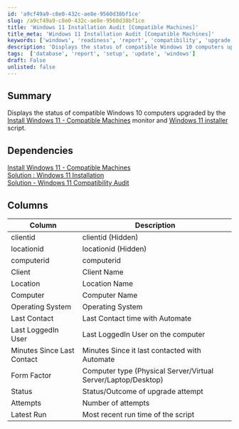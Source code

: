 ```yaml
---
id: 'a9cf49a9-c8e0-432c-ae8e-9560d38bf1ce'
slug: /a9cf49a9-c8e0-432c-ae8e-9560d38bf1ce
title: 'Windows 11 Installation Audit [Compatible Machines]'
title_meta: 'Windows 11 Installation Audit [Compatible Machines]'
keywords: ['windows', 'readiness', 'report', 'compatibility', 'upgrade']
description: 'Displays the status of compatible Windows 10 computers upgraded by the Windows 11 Installer script'
tags:  ['database', 'report', 'setup', 'update', 'windows']
draft: False
unlisted: false
---
```


## Summary
Displays the status of compatible Windows 10 computers upgraded by the [Install Windows 11 - Compatible Machines](/docs/db122f12-3d6b-48ae-8c8b-e9de9797ecad) monitor and [Windows 11 installer](../scripts/Windows%20_11_Installer.md) script.


## Dependencies
[Install Windows 11 - Compatible Machines](/docs/db122f12-3d6b-48ae-8c8b-e9de9797ecad)   
[Solution : Windows 11 Installation](../../solutions/Windows%2011%20Installation.md)   
[Solution - Windows 11 Compatibility Audit ](/docs/f0bb3ffc-60cb-484c-b7fa-27a386ac664c)


## Columns

| Column                     | Description                                      |
|----------------------------|--------------------------------------------------|
| clientid                   | clientid (Hidden)                                |
| locationid                 | locationid (Hidden)                              |
| computerid                 | computerid                                       |
| Client                     | Client Name                                      |
| Location                   | Location Name                                    |
| Computer                   | Computer Name                                    |
| Operating System           | Operating System                                 |
| Last Contact               | Last Contact time with Automate                 |
| Last LoggedIn User         | Last LoggedIn User on the computer              |
| Minutes Since Last Contact | Minutes Since it last contacted with Automate   |
| Form Factor                | Computer type (Physical Server/Virtual Server/Laptop/Desktop) |
| Status                     | Status/Outcome of upgrade attempt               |
| Attempts                   | Number of attempts                               |
| Latest Run                 | Most recent run time of the script              |